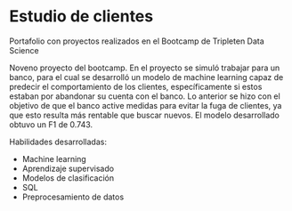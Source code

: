 # Estudio de clientes
Portafolio con proyectos realizados en el Bootcamp de Tripleten Data Science

Noveno proyecto del bootcamp. En el proyecto se simuló trabajar para un banco, para el cual se desarrolló un modelo de machine learning capaz de predecir el comportamiento de los clientes, específicamente si estos estaban por abandonar su cuenta con el banco. Lo anterior se hizo con el objetivo de que el banco active medidas para evitar la fuga de clientes, ya que esto resulta más rentable que buscar nuevos. El modelo desarrollado obtuvo un F1 de 0.743.

Habilidades desarrolladas:
- Machine learning
- Aprendizaje supervisado
- Modelos de clasificación
- SQL
- Preprocesamiento de datos
